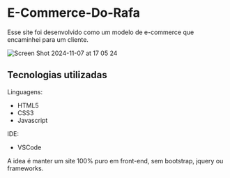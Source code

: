 # E-Commerce-Do-Rafa

Esse site foi desenvolvido como um modelo de e-commerce que encaminhei para um cliente.

![Screen Shot 2024-11-07 at 17 05 24](https://github.com/user-attachments/assets/2801c24c-c45d-4529-b8dd-4db0abd7ff03)

## Tecnologias utilizadas

Linguagens:
- HTML5
- CSS3
- Javascript
  
IDE:
- VSCode

A idea é manter um site 100% puro em front-end, sem bootstrap, jquery ou frameworks.
